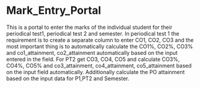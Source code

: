 # Mark_Entry_Portal
 This is a portal to enter the marks of the individual student for their periodical test1, periodical test 2 and semester. In periodical test 1 the requirement is to create a separate column to enter CO1, CO2, CO3 and the most important thing is to automatically calculate the  CO1%, CO2%, CO3% and co1_attainment, co2_attainment automatically based on the input  entered in the field. For PT2 get CO3, CO4, CO5 and calculate CO3%, CO4%, CO5% and co3_attainment, co4_attainment, co5_attainment based on the input field automatically. Additionally calculate the PO attainment based on the input data for P1,PT2 and Semester.
